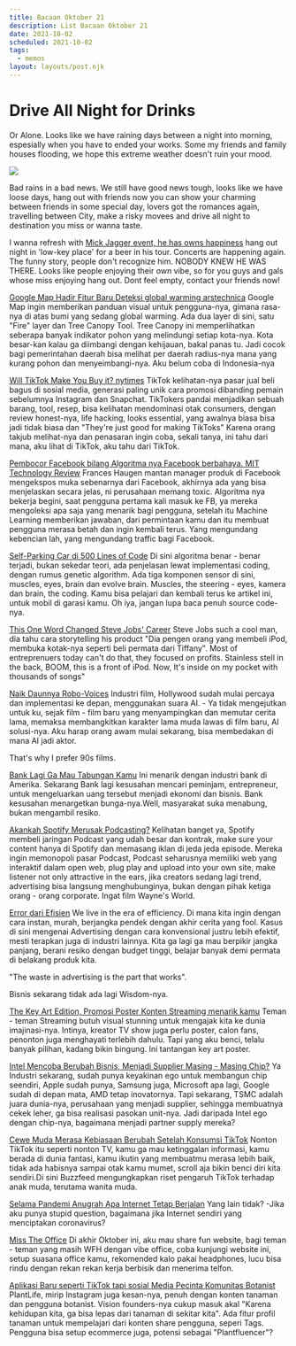 ```yaml
---
title: Bacaan Oktober 21
description: List Bacaan Oktober 21
date: 2021-10-02
scheduled: 2021-10-02
tags:
  - memos
layout: layouts/post.njk
---
```



# Drive All Night for Drinks

Or Alone. Looks like we have raining days between a night into morning, espesially when you have to ended your works. Some my friends and family houses flooding, we hope this extreme weather doesn't ruin your mood.

<img src="https://d2w9rnfcy7mm78.cloudfront.net/13385118/original_ff0ce40b05c4a8b53151ed51b38a434b.jpg?1633027948?bc=0" />

Bad rains in a bad news. We still have good news tough, looks like we have loose days, hang out with friends now you can show your charming between friends in some special day, lovers got the romances again, travelling between City, make a risky movees and drive all night to destination you miss or wanna taste.

I wanna refresh with [Mick Jagger event, he has owns happiness](https://jeremymarkovich.substack.com/p/mick-jagger-charlotte-thirsty-beaver) hang out night in 'low-key place' for a beer in his tour. Concerts are happening again. The funny story, people don't recognize him. NOBODY KNEW HE WAS THERE. Looks like people enjoying their own vibe, so for you guys and gals whose miss enjoying hang out. Dont feel empty, contact your friends now!

[Google Map Hadir Fitur Baru Deteksi global warming arstechnica](https://arstechnica.com/gadgets/2021/09/google-maps-tracks-global-warming-with-new-fire-layer-tree-canopy-tool/) Google Map ingin memberikan panduan visual untuk pengguna-nya, gimana rasa-nya di atas bumi yang sedang global warming. Ada dua layer di sini, satu "Fire" layer dan Tree Canopy Tool. Tree Canopy ini memperlihatkan seberapa banyak indikator pohon yang melindungi setiap kota-nya. Kota besar-kan kalau ga diimbangi dengan kehijauan, bakal panas tu. Jadi cocok bagi pemerintahan daerah bisa melihat per daerah radius-nya mana yang kurang pohon dan menyeimbangi-nya. Aku belum coba di Indonesia-nya

[Will TikTok Make You Buy it? nytimes](https://www.nytimes.com/2021/10/02/style/tiktok-shopping-viral-products.html) TikTok kelihatan-nya pasar jual beli bagus di sosial media, generasi paling unik cara promosi dibanding pemain sebelumnya Instagram dan Snapchat. TikTokers pandai menjadikan sebuah barang, tool, resep, bisa kelihatan mendominasi otak consumers, dengan review honest-nya, life hacking, looks essential, yang awalnya biasa bisa jadi tidak biasa dan "They're just good for making TikToks"  Karena orang takjub melihat-nya dan penasaran ingin coba, sekali tanya, ini tahu dari mana, aku lihat di TikTok, aku tahu dari TikTok. 

[Pembocor Facebook bilang Algoritma nya Facebook berbahaya. MIT Technology Review](https://www.technologyreview.com/2021/10/05/1036519/facebook-whistleblower-frances-haugen-algorithms) Frances Haugen mantan manager produk di Facebook mengekspos muka sebenarnya dari Facebook, akhirnya ada yang bisa menjelaskan secara jelas, ni perusahaan memang toxic. Algoritma nya bekerja begini, saat pengguna pertama kali masuk ke FB, ya mereka mengoleksi apa saja yang menarik bagi pengguna, setelah itu Machine Learning memberikan jawaban, dari permintaan kamu dan itu membuat pengguna merasa betah dan ingin kembali terus. Yang mengundang kebencian lah, yang mengundang traffic bagi Facebook.

[Self-Parking Car di 500 Lines of Code](https://trekhleb.dev/blog/2021/self-parking-car-evolution/) Di sini algoritma benar - benar terjadi, bukan sekedar teori, ada penjelasan lewat implementasi coding, dengan rumus genetic algorithm. Ada tiga komponen sensor di sini, muscles, eyes, brain dan evolve brain. Muscles, the steering - eyes, kamera dan brain, the coding. Kamu bisa pelajari dan kembali terus ke artikel ini, untuk mobil di garasi kamu. Oh iya, jangan lupa baca penuh source code-nya.

[This One Word Changed Steve Jobs' Career](https://www.youtube.com/watch?v=HIpLKjlIJtc) Steve Jobs such a cool man, dia tahu cara storytelling his product "Dia pengen orang yang membeli iPod, membuka kotak-nya seperti beli permata dari Tiffany". Most of entreprenuers today can't do that, they focused on profits. Stainless stell in the back, BOOM, this is a front of iPod. Now, It's inside on my pocket with thousands of songs"

[Naik Daunnya Robo-Voices](https://www.wsj.com/articles/the-rise-of-the-robo-voices-11633615201?mod=djemalertNEWS) Industri film, Hollywood sudah mulai percaya dan implementasi ke depan, menggunakan suara AI. - Ya tidak mengejutkan untuk ku, sejak film - film baru yang menyampingkan dan memutar cerita lama, memaksa membangkitkan karakter lama muda lawas di film baru, AI solusi-nya. Aku harap orang awam mulai sekarang, bisa membedakan di mana AI jadi aktor.

That's why I prefer 90s films.

[Bank Lagi Ga Mau Tabungan Kamu](https://www.vox.com/the-goods/22711598/savings-interest-rates-low-banks) Ini menarik dengan industri bank di Amerika. Sekarang Bank lagi kesusahan mencari peminjam, entrepreneur, untuk mengeluarkan uang tersebut menjadi ekonomi dan bisnis. Bank kesusahan menargetkan bunga-nya.Well, masyarakat suka menabung, bukan mengambil resiko. 

[Akankah Spotify Merusak Podcasting?](https://mattstoller.substack.com/p/will-spotify-ruin-podcasting) Kelihatan banget ya, Spotify membeli jaringan Podcast yang udah besar dan kontrak, make sure your content hanya di Spotify dan memasang iklan di jeda jeda episode. Mereka ingin memonopoli pasar Podcast, Podcast seharusnya memiliki web yang interaktif dalam open web, plug play and upload into your own site, make listener not only attractive in the ears, jika creators sedang lagi trend, advertising bisa langsung menghubunginya, bukan dengan pihak ketiga orang - orang corporate. Ingat film Wayne's World.

[Error dari Efisien](https://www.alexmurrell.co.uk/articles/the-errors-of-efficiency) We live in the era of efficiency. Di mana kita ingin dengan cara instan, murah, berjangka pendek dengan akhir cerita yang fool. Kasus di sini mengenai Advertising dengan cara konvensional justru lebih efektif, mesti terapkan juga di industri lainnya. Kita ga lagi ga mau berpikir jangka panjang, berani resiko dengan budget tinggi, belajar banyak demi permata di belakang produk kita. 

"The waste in advertising is the part that works".

Bisnis sekarang tidak ada lagi Wisdom-nya.

[The Key Art Edition, Promosi Poster Konten Streaming menarik kamu](https://whyisthisinteresting.substack.com/p/the-key-art-edition) Teman - teman Streaming butuh visual stunning untuk mengajak kita ke dunia imajinasi-nya. Intinya, kreator TV show juga perlu poster, calon fans, penonton juga menghayati terlebih dahulu. Tapi yang aku benci, telalu banyak pilihan, kadang bikin bingung. Ini tantangan key art poster.

[Intel Mencoba Berubah Bisnis, Menjadi Supplier Masing - Masing Chip?](https://arstechnica.com/tech-policy/2021/10/intel-slipped-and-its-future-now-depends-on-making-everyone-elses-chips/) Ya Industri sekarang, sudah punya keyakinan ego untuk membangun chip seendiri, Apple sudah punya, Samsung juga, Microsoft apa lagi, Google sudah di depan mata, AMD tetap inovatornya. Tapi sekarang, TSMC adalah juara dunia-nya, perusahaan yang menjadi supplier, sehingga membuatnya cekek leher, ga bisa realisasi pasokan unit-nya. Jadi daripada Intel ego dengan chip-nya, bagaimana menjadi partner supply mereka?

[Cewe Muda Merasa Kebiasaan Berubah Setelah Konsumsi TikTok](https://www.buzzfeednews.com/article/tanyachen/young-women-reporting-concerning-behavioral-changes-from) Nonton TikTok itu seperti nonton TV, kamu ga mau ketinggalan informasi, kamu berada di dunia fantasi, kamu ikutin yang membuatmu merasa lebih baik, tidak ada habisnya sampai otak kamu mumet, scroll aja bikin benci diri kita sendiri.Di sini Buzzfeed mengungkapkan riset pengaruh TikTok terhadap anak muda, terutama wanita muda.

[Selama Pandemi Anugrah Apa Internet Tetap Berjalan](https://www.theatlantic.com/ideas/archive/2020/05/miracle-internet-not-breaking/611212/) Yang lain tidak? -Jika aku punya stupid question, bagaimana jika Internet sendiri yang menciptakan coronavirus?

[Miss The Office](https://imisstheoffice.eu/) Di akhir Oktober ini, aku mau share fun website, bagi teman - teman yang masih WFH dengan vibe office, coba kunjungi website ini, setup suasana office kamu, rekomended kalo pakai headphones, lucu bisa rindu dengan rekan rekan kerja berbisik dan menerima telfon.

[Aplikasi Baru seperti TikTok tapi sosial Media Pecinta Komunitas Botanist](https://www.fastcompany.com/90681171/this-new-app-is-tiktok-for-your-plants-made-by-apple-and-nike-alums) PlantLife, mirip Instagram juga kesan-nya, penuh dengan konten tanaman dan pengguna botanist. Vision founders-nya cukup masuk akal "Karena kehidupan kita, ga bisa lepas dari tanaman di sekitar kita". Ada fitur profil tanaman untuk mempelajari dari konten share pengguna, seperi Tags. Pengguna bisa setup ecommerce juga, potensi sebagai "Plantfluencer"?

